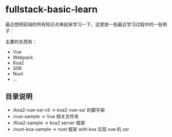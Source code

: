 # fullstack-basic-learn

最近想把前端的所有知识点串起来学习一下，这里放一些最近学习过程中的一些例子：

主要的东西有：

- Vue
- Webpack
- Koa2
- SSR
- Nuxt
- ...

## 目录说明

- /koa2-vue-ssr-cli -> koa2-vue-ssr 的脚手架
- /vue-sample -> Vue 相关文件夹
- /Koa2-sample -> koa2 server 框架
- /nuxt-koa-sample -> nuxt 框架 with koa 实现 vue 的 ssr
